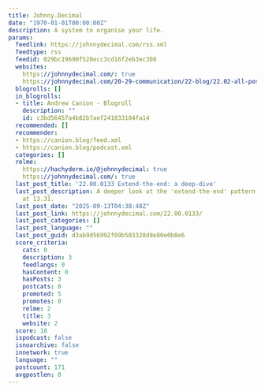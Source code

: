 ```yaml
---
title: Johnny.Decimal
date: "1970-01-01T00:00:00Z"
description: A system to organise your life.
params:
  feedlink: https://johnnydecimal.com/rss.xml
  feedtype: rss
  feedid: 029bc19690f520ecc3cd16f2eb3ec308
  websites:
    https://johnnydecimal.com/: true
    https://johnnydecimal.com/20-29-communication/22-blog/22.02-all-posts/: false
  blogrolls: []
  in_blogrolls:
  - title: Andrew Canion - Blogroll
    description: ""
    id: c3bd56457a4b82b7aef241833184fa14
  recommended: []
  recommender:
  - https://canion.blog/feed.xml
  - https://canion.blog/podcast.xml
  categories: []
  relme:
    https://hachyderm.io/@johnnydecimal: true
    https://johnnydecimal.com/: true
  last_post_title: '22.00.0133 Extend-the-end: a deep-dive'
  last_post_description: A deeper look at the 'extend-the-end' pattern documented
    at 13.31.
  last_post_date: "2025-09-13T04:38:48Z"
  last_post_link: https://johnnydecimal.com/22.00.0133/
  last_post_categories: []
  last_post_language: ""
  last_post_guid: d3ab9d56992f09b503328d8e80e0b8e6
  score_criteria:
    cats: 0
    description: 3
    feedlangs: 0
    hasContent: 0
    hasPosts: 3
    postcats: 0
    promoted: 5
    promotes: 0
    relme: 2
    title: 3
    website: 2
  score: 18
  ispodcast: false
  isnoarchive: false
  innetwork: true
  language: ""
  postcount: 171
  avgpostlen: 0
---
```


